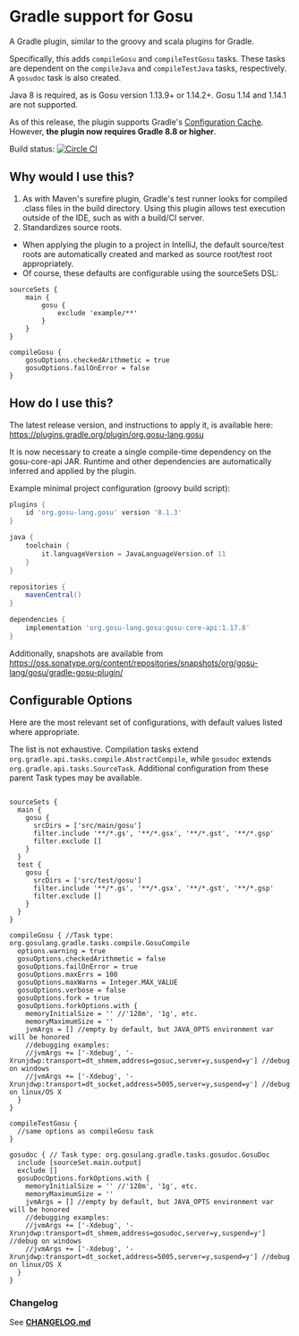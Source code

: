 # Gradle support for Gosu

A Gradle plugin, similar to the groovy and scala plugins for Gradle.

Specifically, this adds `compileGosu` and `compileTestGosu` tasks. These tasks are dependent on the `compileJava` and `compileTestJava` tasks, respectively.  A `gosudoc` task is also created.

Java 8 is required, as is Gosu version 1.13.9+ or 1.14.2+. Gosu 1.14 and 1.14.1 are not supported.

As of this release, the plugin supports Gradle's [Configuration Cache](https://docs.gradle.org/current/userguide/configuration_cache.html).  However, **the plugin now requires Gradle 8.8 or higher**.

Build status: [![Circle CI](https://circleci.com/gh/gosu-lang/gradle-gosu-plugin/tree/main.svg?style=svg)](https://circleci.com/gh/gosu-lang/gradle-gosu-plugin/tree/main)

## Why would I use this?

1. As with Maven's surefire plugin, Gradle's test runner looks for compiled .class files in the build directory. Using this plugin allows test execution outside of the IDE, such as with a build/CI server.
2. Standardizes source roots. 
  * When applying the plugin to a project in IntelliJ, the default source/test roots are automatically created and marked as source root/test root appropriately.
  * Of course, these defaults are configurable using the sourceSets DSL:
  
```  
sourceSets {
    main {
        gosu {
            exclude 'example/**'
        }
    }
}

compileGosu {
    gosuOptions.checkedArithmetic = true
    gosuOptions.failOnError = false
}
```

## How do I use this?

The latest release version, and instructions to apply it, is available here: https://plugins.gradle.org/plugin/org.gosu-lang.gosu

It is now necessary to create a single compile-time dependency on the gosu-core-api JAR. Runtime and other dependencies are automatically inferred and applied by the plugin.

Example minimal project configuration (groovy build script):
```groovy
plugins {
    id 'org.gosu-lang.gosu' version '8.1.3'
}

java {
    toolchain {
        it.languageVersion = JavaLanguageVersion.of 11
    }
}

repositories {
    mavenCentral()
}

dependencies {
    implementation 'org.gosu-lang.gosu:gosu-core-api:1.17.8'
}
```

Additionally, snapshots are available from https://oss.sonatype.org/content/repositories/snapshots/org/gosu-lang/gosu/gradle-gosu-plugin/

## Configurable Options

Here are the most relevant set of configurations, with default values listed where appropriate.

The list is not exhaustive. 
Compilation tasks extend `org.gradle.api.tasks.compile.AbstractCompile`, 
while `gosudoc` extends `org.gradle.api.tasks.SourceTask`. 
Additional configuration from these parent Task types may be available.


```

sourceSets {
  main {
    gosu {
      srcDirs = ['src/main/gosu']
      filter.include '**/*.gs', '**/*.gsx', '**/*.gst', '**/*.gsp'
      filter.exclude []
    }  
  }
  test {
    gosu {
      srcDirs = ['src/test/gosu']
      filter.include '**/*.gs', '**/*.gsx', '**/*.gst', '**/*.gsp'
      filter.exclude []
    }  
  }
}

compileGosu { //Task type: org.gosulang.gradle.tasks.compile.GosuCompile
  options.warning = true
  gosuOptions.checkedArithmetic = false
  gosuOptions.failOnError = true
  gosuOptions.maxErrs = 100
  gosuOptions.maxWarns = Integer.MAX_VALUE
  gosuOptions.verbose = false
  gosuOptions.fork = true
  gosuOptions.forkOptions.with {
    memoryInitialSize = '' //'128m', '1g', etc.
    memoryMaximumSize = ''
    jvmArgs = [] //empty by default, but JAVA_OPTS environment var will be honored
    //debugging examples:
    //jvmArgs += ['-Xdebug', '-Xrunjdwp:transport=dt_shmem,address=gosuc,server=y,suspend=y'] //debug on windows
    //jvmArgs += ['-Xdebug', '-Xrunjdwp:transport=dt_socket,address=5005,server=y,suspend=y'] //debug on linux/OS X
  }
}

compileTestGosu {
  //same options as compileGosu task
}

gosudoc { // Task type: org.gosulang.gradle.tasks.gosudoc.GosuDoc
  include [sourceSet.main.output]
  exclude []
  gosuDocOptions.forkOptions.with {
    memoryInitialSize = '' //'128m', '1g', etc.
    memoryMaximumSize = ''
    jvmArgs = [] //empty by default, but JAVA_OPTS environment var will be honored
    //debugging examples:
    //jvmArgs += ['-Xdebug', '-Xrunjdwp:transport=dt_shmem,address=gosudoc,server=y,suspend=y'] //debug on windows
    //jvmArgs += ['-Xdebug', '-Xrunjdwp:transport=dt_socket,address=5005,server=y,suspend=y'] //debug on linux/OS X
  }
}
```

### Changelog

See **[CHANGELOG.md](https://github.com/gosu-lang/gradle-gosu-plugin/blob/main/CHANGELOG.md)**
